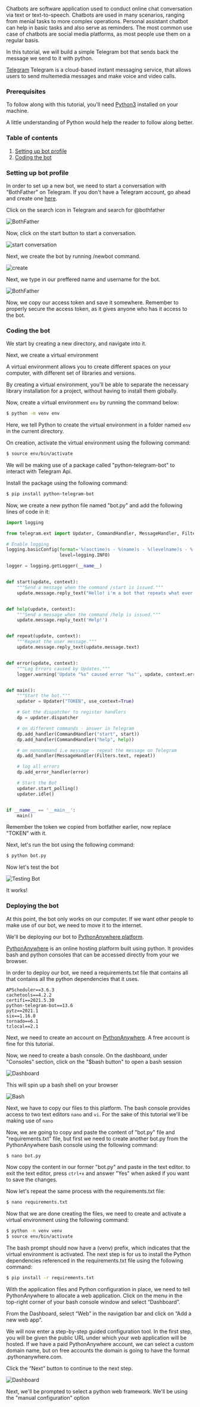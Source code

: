Chatbots are software application used to conduct online chat conversation via text or text-to-speech. Chatbots are used in many scenarios, ranging from menial tasks to more complex operations. Personal assistant chatbot can help in basic tasks and also serve as reminders. The most common use case of chatbots are social media platforms, as most people use them on a regular basis.

In this tutorial, we will build a simple Telegram bot that sends back the message we send to it with python.

[Telegram](https://www.telegram.org/) Telegram is a cloud-based instant messaging service, that allows users to send multemedia messages and make voice and video calls.

### Prerequisites
To follow along with this tutorial, you'll need [Python3](https://www.python.org/downloads/) installed on your machine.

A little understanding of Python would help the reader to follow along better.

### Table of contents
1. [Setting up bot profile](#setting-up-bot-profile)
2. [Coding the bot](#coding-the-bot)


### Setting up bot profile
In order to set up a new bot, we need to start a conversation with "BothFather" on Telegram. If you don't have a Telegram account, go ahead and create one [here](https://www.telegram.org/).

Click on the search icon in Telegram and search for @bothfather

![BothFather](/engineering-education/building-a-telegram-bot-with-python/bot-father.png)

Now, click on the start button to start a conversation.

![start conversation](/engineering-education/building-a-telegram-bot-with-python/start-bot-father.png)

Next, we create the bot by running /newbot command.

![create](/engineering-education/building-a-telegram-bot-with-python/create.png)

Next, we type in our preffered name and username for the bot.

![BothFather](/engineering-education/building-a-telegram-bot-with-python/naming.png)

Now, we copy our access token and save it somewhere. Remember to properly secure the access token, as it gives anyone who has it access to the bot.

### Coding the bot
We start by creating a new directory, and navigate into it.

Next, we create a virtual environment

A virtual environment allows you to create different spaces on your computer, with different set of libraries and versions.

By creating a virtual environment, you'll be able to separate the necessary library installation for a project, without having to install them globally.

Now, create a virtual environment `env` by running the command below:

```bash
$ python -m venv env
```

Here, we tell Python to create the virtual environment in a folder named `env` in the current directory.

On creation, activate the virtual environment using the following command:

```bash
$ source env/bin/activate
```

We will be making use of a package called "python-telegram-bot" to interact with Telegram Api.

Install the package using the following command:

```bash
$ pip install python-telegram-bot
```

Now, we create a new python file named "bot.py" and add the following lines of code in it:

```python
import logging

from telegram.ext import Updater, CommandHandler, MessageHandler, Filters

# Enable logging
logging.basicConfig(format='%(asctime)s - %(name)s - %(levelname)s - %(message)s',
                    level=logging.INFO)

logger = logging.getLogger(__name__)


def start(update, context):
    """Send a message when the command /start is issued."""
    update.message.reply_text("Hello! i'm a bot that repeats what ever you type")


def help(update, context):
    """Send a message when the command /help is issued."""
    update.message.reply_text('Help!')


def repeat(update, context):
    """Repeat the user message."""
    update.message.reply_text(update.message.text)


def error(update, context):
    """Log Errors caused by Updates."""
    logger.warning('Update "%s" caused error "%s"', update, context.error)


def main():
    """Start the bot."""
    updater = Updater("TOKEN", use_context=True)

    # Get the dispatcher to register handlers
    dp = updater.dispatcher

    # on different commands - answer in Telegram
    dp.add_handler(CommandHandler("start", start))
    dp.add_handler(CommandHandler("help", help))

    # on noncommand i.e message - repeat the message on Telegram
    dp.add_handler(MessageHandler(Filters.text, repeat))

    # log all errors
    dp.add_error_handler(error)

    # Start the Bot
    updater.start_polling()
    updater.idle()


if __name__ == '__main__':
    main()
```

Remember the token we copied from botfather earlier, now replace "TOKEN" with it.

Next, let's run the bot using the following command:

```bash
$ python bot.py
```

Now let's test the bot

![Testing Bot](/engineering-education/building-a-telegram-bot-with-python/start.png)

It works!

### Deploying the bot

At this point, the bot only works on our computer. If we want other people to make use of our bot, we need to move it to the internet.

We'll be deploying our bot to [PythonAnywhere platform](https://pythonanywhere.com).

[PythonAnywhere](https://pythonanywhere.com) is an online hosting platform built using python. It provides bash and python consoles that can be accessed directly from your we browser.

In order to deploy our bot, we need a requirements.txt file that contains all that contains all the python dependencies that it uses.

```text
APScheduler==3.6.3
cachetools==4.2.2
certifi==2021.5.30
python-telegram-bot==13.6
pytz==2021.1
six==1.16.0
tornado==6.1
tzlocal==2.1
```
Next, we need to create an account on [PythonAnywhere](https://pythonanywhere.com). A free account is fine for this tutorial.

Now, we need to create a bash console. On the dashboard, under "Consoles" section, click on the "$bash button" to open a bash session

![Dashboard](/engineering-education/building-a-telegram-bot-with-python/dashboard.png)

This will spin up a bash shell on your browser

![Bash](/engineering-education/building-a-telegram-bot-with-python/terminal.png)

Next, we have to copy our files to this platform. The bash console provides access to two text editors `nano` and `vi`. For the sake of this tutorial we'll be making use of `nano`

Now, we are going to copy and paste the content of "bot.py" file and "requirements.txt" file, but first we need to create another bot.py from the PythonAnywhere bash console using the following command:

```bash
$ nano bot.py
```
Now copy the content in our former "bot.py" and paste in the text editor. to exit the text editor, press `ctrl+x` and answer "Yes" when asked if you want to save the changes.

Now let's repeat the same process with the requirements.txt file:

```bash
$ nano requirements.txt
```

Now that we are done creating the files, we need to create and activate a virtual environment using the following command:

```bash
$ python -m venv venv
$ source env/bin/activate
```

The bash prompt should now have a (venv) prefix, which indicates that the virtual environment is activated. The next step is for us to install the Python dependencies referenced in the requirements.txt file using the following command:

```bash
$ pip install -r requirements.txt
```

With the application files and Python configuration in place, we need to tell PythonAnywhere to allocate a web application. Click on the menu in the top-right corner of your bash console window and select “Dashboard”.

From the Dashboard, select “Web” in the navigation bar and click on “Add a new web app”.

We will now enter a step-by-step guided configuration tool. In the first step, you will be given the public URL under which your web application will be hosted. If we have a paid PythonAnywhere account, we can select a custom domain name, but on free accounts the domain is going to have the format <your-username>.pythonanywhere.com.

Click the “Next” button to continue to the next step.

![Dashboard](/engineering-education/building-a-telegram-bot-with-python/domain.png)

Next, we'll be prompted to select a python web framework. We'll be using the "manual configuration" option